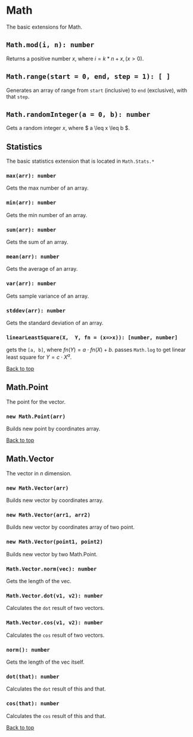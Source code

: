 <a name="math"></a>
# Math
The basic extensions for Math.

## `Math.mod(i, n): number`
Returns a positive number $x$, where $i = k * n + x, (x > 0)$.
## `Math.range(start = 0, end, step = 1): [ ]`
Generates an array of range from `start` (inclusive) to `end` (exclusive), with that `step`.
## `Math.randomInteger(a = 0, b): number`
Gets a random integer $x$, where $ a \leq x \leq b $.
 
<a name="math-stats"></a>
## Statistics
The basic statistics extension that is located in `Math.Stats.*`

### `max(arr): number`
Gets the max number of an array.
### `min(arr): number`
Gets the min number of an array.
### `sum(arr): number`
Gets the sum of an array.
### `mean(arr): number`
Gets the average of an array.
### `var(arr): number`
Gets sample variance of an array.
### `stddev(arr): number`
Gets the standard deviation of an array.
### `linearLeastSquare(X,  Y, fn = (x=>x)): [number, number]`
gets the `[a, b]`, where $fn(Y) = a \cdot fn(X) + b$. passes `Math.log` to get linear least square for $Y = c \cdot X^a$.

[Back to top](#math)

<a name="math-point"></a>
## Math.Point
The point for the vector.

### `new Math.Point(arr)`
Builds new point by coordinates array.

[Back to top](#math)

<a name="math-vector"></a>
## Math.Vector
The vector in $n$ dimension.

### `new Math.Vector(arr)`
Builds new vector by coordinates array.
### `new Math.Vector(arr1, arr2)`
Builds new vector by coordinates array of two point.
### `new Math.Vector(point1, point2)`
Builds new vector by two Math.Point.

### `Math.Vector.norm(vec): number`
Gets the length of the vec.
### `Math.Vector.dot(v1, v2): number`
Calculates the `dot` result of two vectors.
### `Math.Vector.cos(v1, v2): number`
Calculates the `cos` result of two vectors.

### `norm(): number`
Gets the length of the vec itself.
### `dot(that): number`
Calculates the `dot` result of this and that.
### `cos(that): number`
Calculates the `cos` result of this and that.

[Back to top](#math)
